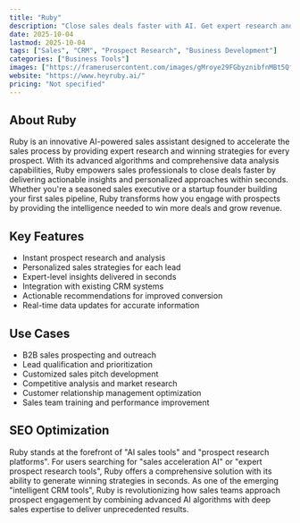 ```yaml
---
title: "Ruby"
description: "Close sales deals faster with AI. Get expert research and winning strategies for every prospect in seconds."
date: 2025-10-04
lastmod: 2025-10-04
tags: ["Sales", "CRM", "Prospect Research", "Business Development"]
categories: ["Business Tools"]
images: ["https://framerusercontent.com/images/gMroye29FGbyznibfnMBt5QfVjU.svg"]
website: "https://www.heyruby.ai/"
pricing: "Not specified"
---
```


## About Ruby

Ruby is an innovative AI-powered sales assistant designed to accelerate the sales process by providing expert research and winning strategies for every prospect. With its advanced algorithms and comprehensive data analysis capabilities, Ruby empowers sales professionals to close deals faster by delivering actionable insights and personalized approaches within seconds. Whether you're a seasoned sales executive or a startup founder building your first sales pipeline, Ruby transforms how you engage with prospects by providing the intelligence needed to win more deals and grow revenue.

## Key Features

- Instant prospect research and analysis
- Personalized sales strategies for each lead
- Expert-level insights delivered in seconds
- Integration with existing CRM systems
- Actionable recommendations for improved conversion
- Real-time data updates for accurate information

## Use Cases

- B2B sales prospecting and outreach
- Lead qualification and prioritization
- Customized sales pitch development
- Competitive analysis and market research
- Customer relationship management optimization
- Sales team training and performance improvement

## SEO Optimization

Ruby stands at the forefront of "AI sales tools" and "prospect research platforms". For users searching for "sales acceleration AI" or "expert prospect research tools", Ruby offers a comprehensive solution with its ability to generate winning strategies in seconds. As one of the emerging "intelligent CRM tools", Ruby is revolutionizing how sales teams approach prospect engagement by combining advanced AI algorithms with deep sales expertise to deliver unprecedented results.